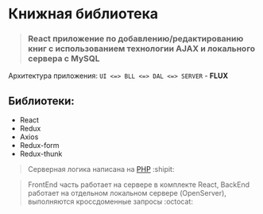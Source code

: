 # Книжная библиотека

> ###  React приложение по добавлению/редактированию книг с использованием технологии AJAX и локального сервера с MySQL

Архитектура приложения: `UI <=> BLL <=> DAL <=> SERVER` - **FLUX**

## Библиотеки: 

- React
- Redux
- Axios
- Redux-form
- Redux-thunk


> Cерверная логика написана на [PHP](https://github.com/LevDomasnih/books-app-PHP) :shipit:

> FrontEnd часть работает на сервере в комплекте React, BackEnd работает на отдельном локальном сервере (OpenServer), выполняются кроссдоменные запросы :octocat:
